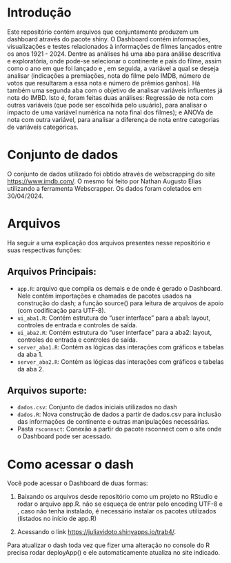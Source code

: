 
<!-- README.md is generated from README.Rmd. Please edit that file -->

# Introdução

Este repositório contém arquivos que conjuntamente produzem um dashboard
através do pacote shiny. O Dashboard contém informações, visualizações e
testes relacionados à informações de filmes lançados entre os anos
1921 - 2024. Dentre as análises há uma aba para análise descritiva e
exploratória, onde pode-se selecionar o continente e pais do filme,
assim como o ano em que foi lançado e , em seguida, a variável a qual se
deseja analisar (indicações a premiações, nota do filme pelo IMDB,
número de votos que resultaram a essa nota e número de prêmios ganhos).
Há também uma segunda aba com o objetivo de analisar variáveis
influentes já nota do IMBD. Isto é, foram feitas duas análises:
Regressão de nota com outras variáveis (que pode ser escolhida pelo
usuário), para analisar o impacto de uma variável numérica na nota final
dos filmes); e ANOVa de nota com outra variável, para analisar a
diferença de nota entre categorias de variáveis categóricas.

# Conjunto de dados

O conjunto de dados utilizado foi obtido através de webscrapping do site
<https://www.imdb.com/>. O mesmo foi feito por Nathan Augusto Elias
utilizando a ferramenta Webscrapper. Os dados foram coletados em
30/04/2024.

# Arquivos

Ha seguir a uma explicação dos arquivos presentes nesse repositório e
suas respectivas funções:

## Arquivos Principais:

- `app.R`: arquivo que compila os demais e de onde é gerado o Dashboard.
  Nele contém importações e chamadas de pacotes usados na construção do
  dash; a função source() para leitura de arquivos de apoio (com
  codificação para UTF-8).
- `ui_aba1.R`: Contém estrutura do “user interface” para a aba1: layout,
  controles de entrada e controles de saída.
- `ui_aba2.R`: Contém estrutura do “user interface” para a aba2: layout,
  controles de entrada e controles de saída.
- `server_aba1.R`: Contém as lógicas das interações com gráficos e
  tabelas da aba 1.
- `server_aba2.R`: Contém as lógicas das interações com gráficos e
  tabelas da aba 2.

## Arquivos suporte:

- `dados.csv`: Conjunto de dados iniciais utilizados no dash
- `dados.R`: Nova construção de dados a partir de dados.csv para
  inclusão das informações de continente e outras manipulações
  necessárias.
- Pasta `rsconnsct`: Conexão a partir do pacote rsconnect com o site
  onde o Dashboard pode ser acessado.

# Como acessar o dash

Você pode acessar o Dashboard de duas formas:

1.  Baixando os arquivos desde repositório como um projeto no RStudio e
    rodar o arquivo app.R. não se esqueça de entrar pelo encoding UTF-8
    e , caso não tenha instalado, é necessário instalar os pacotes
    utilizados (listados no início de app.R)

2.  Acessando o link <https://juliavidoto.shinyapps.io/trab4/>.

Para atualizar o dash toda vez que fizer uma alteração no console do R
precisa rodar deployApp() e ele automaticamente atualiza no site
indicado.
